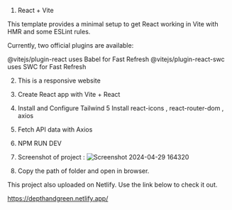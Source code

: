 1. React + Vite

This template provides a minimal setup to get React working in Vite with HMR and some ESLint rules.

Currently, two official plugins are available:

@vitejs/plugin-react uses Babel for Fast Refresh
@vitejs/plugin-react-swc uses SWC for Fast Refresh

2. This is a responsive website 
3. Create React app with Vite + React
4. Install and Configure Tailwind 
5 Install react-icons , react-router-dom , axios
6. Fetch API data with Axios
7. NPM RUN DEV

8. Screenshot of project :
![Screenshot 2024-04-29 164320](https://github.com/vishavk1992/depthngreen/assets/148455293/59bfa4ef-43f6-4fe5-a29e-6cc7ca816438)

9. Copy the path of folder and open in browser.

This project also uploaded on Netlify. Use the link below to check it out.

https://depthandgreen.netlify.app/



 
